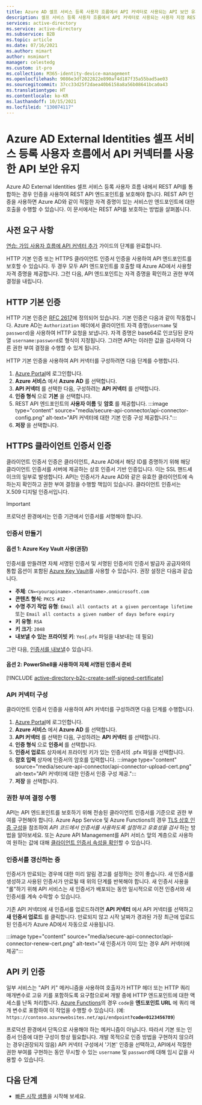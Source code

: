 ```yaml
---
title: Azure AD 셀프 서비스 등록 사용자 흐름에서 API 커넥터로 사용되는 API 보안 유지
description: 셀프 서비스 등록 사용자 흐름에서 API 커넥터로 사용되는 사용자 지정 RESTful API를 보호합니다.
services: active-directory
ms.service: active-directory
ms.subservice: B2B
ms.topic: article
ms.date: 07/16/2021
ms.author: mimart
author: msmimart
manager: celestedg
ms.custom: it-pro
ms.collection: M365-identity-device-management
ms.openlocfilehash: 9086e3df2022822e890af4d187f35a55bad5ae03
ms.sourcegitcommit: 37cc33d25f2daea40b6158a8a56b08641bca0a43
ms.translationtype: HT
ms.contentlocale: ko-KR
ms.lasthandoff: 10/15/2021
ms.locfileid: "130074117"
---
```

# <a name="secure-your-api-used-an-api-connector-in-azure-ad-external-identities-self-service-sign-up-user-flows"></a>Azure AD External Identities 셀프 서비스 등록 사용자 흐름에서 API 커넥터를 사용한 API 보안 유지

Azure AD External Identities 셀프 서비스 등록 사용자 흐름 내에서 REST API를 통합하는 경우 인증을 사용하여 REST API 엔드포인트를 보호해야 합니다. REST API 인증을 사용하면 Azure AD와 같이 적절한 자격 증명이 있는 서비스만 엔드포인트에 대한 호출을 수행할 수 있습니다. 이 문서에서는 REST API를 보호하는 방법을 살펴봅니다. 

## <a name="prerequisites"></a>사전 요구 사항
[연습: 가입 사용자 흐름에 API 커넥터 추가](self-service-sign-up-add-api-connector.md) 가이드의 단계를 완료합니다.

HTTP 기본 인증 또는 HTTPS 클라이언트 인증서 인증을 사용하여 API 엔드포인트를 보호할 수 있습니다. 두 경우 모두 API 엔드포인트를 호출할 때 Azure AD에서 사용할 자격 증명을 제공합니다. 그런 다음, API 엔드포인트는 자격 증명을 확인하고 권한 부여 결정을 내립니다.


## <a name="http-basic-authentication"></a>HTTP 기본 인증

HTTP 기본 인증은 [RFC 2617](https://tools.ietf.org/html/rfc2617)에 정의되어 있습니다. 기본 인증은 다음과 같이 작동합니다. Azure AD는 `Authorization` 헤더에서 클라이언트 자격 증명(`username` 및 `password`)을 사용하여 HTTP 요청을 보냅니다. 자격 증명은 base64로 인코딩된 문자열 `username:password`로 형식이 지정됩니다. 그러면 API는 이러한 값을 검사하여 다른 권한 부여 결정을 수행할 수 있게 됩니다.

HTTP 기본 인증을 사용하여 API 커넥터를 구성하려면 다음 단계를 수행합니다.

1. [Azure Portal](https://portal.azure.com/)에 로그인합니다.
2. **Azure 서비스** 에서 **Azure AD** 를 선택합니다.
3. **API 커넥터** 를 선택한 다음, 구성하려는 **API 커넥터** 를 선택합니다.
4. **인증 형식** 으로 **기본** 을 선택합니다.
5. REST API 엔드포인트의 **사용자 이름** 및 **암호** 를 제공합니다.
    :::image type="content" source="media/secure-api-connector/api-connector-config.png" alt-text="API 커넥터에 대한 기본 인증 구성 제공합니다.":::
6. **저장** 을 선택합니다.

## <a name="https-client-certificate-authentication"></a>HTTPS 클라이언트 인증서 인증

클라이언트 인증서 인증은 클라이언트, Azure AD에서 해당 ID를 증명하기 위해 해당 클라이언트 인증서를 서버에 제공하는 상호 인증서 기반 인증입니다. 이는 SSL 핸드셰이크의 일부로 발생합니다. API는 인증서가 Azure AD와 같은 유효한 클라이언트에 속하는지 확인하고 권한 부여 결정을 수행할 책임이 있습니다. 클라이언트 인증서는 X.509 디지털 인증서입니다. 

> [!IMPORTANT]
> 프로덕션 환경에서는 인증 기관에서 인증서를 서명해야 합니다.

### <a name="create-a-certificate"></a>인증서 만들기

#### <a name="option-1-use-azure-key-vault-recommended"></a>옵션 1: Azure Key Vault 사용(권장)

인증서를 만들려면 자체 서명된 인증서 및 서명된 인증서의 인증서 발급자 공급자와의 통합 옵션이 포함된 [Azure Key Vault](../../key-vault/certificates/create-certificate.md)를 사용할 수 있습니다. 권장 설정은 다음과 같습니다.
- **주체**: `CN=<yourapiname>.<tenantname>.onmicrosoft.com`
- **콘텐츠 형식**: `PKCS #12`
- **수명 주기 작업 유형**: `Email all contacts at a given percentage lifetime` 또는 `Email all contacts a given number of days before expiry`
- **키 유형**: `RSA`
- **키 크기**: `2048`
- **내보낼 수 있는 프라이빗 키**: `Yes`(`.pfx` 파일을 내보내는 데 필요)

그런 다음, [인증서를 내보낼](../../key-vault/certificates/how-to-export-certificate.md)수 있습니다.

#### <a name="option-2-prepare-a-self-signed-certificate-using-powershell"></a>옵션 2: PowerShell을 사용하여 자체 서명된 인증서 준비

[!INCLUDE [active-directory-b2c-create-self-signed-certificate](../../../includes/active-directory-b2c-create-self-signed-certificate.md)]

### <a name="configure-your-api-connector"></a>API 커넥터 구성

클라이언트 인증서 인증을 사용하여 API 커넥터를 구성하려면 다음 단계를 수행합니다.

1. [Azure Portal](https://portal.azure.com/)에 로그인합니다.
2. **Azure 서비스** 에서 **Azure AD** 를 선택합니다.
3. **API 커넥터** 를 선택한 다음, 구성하려는 **API 커넥터** 를 선택합니다.
4. **인증 형식** 으로 **인증서** 를 선택합니다.
5. **인증서 업로드** 상자에서 프라이빗 키가 있는 인증서의 .pfx 파일을 선택합니다.
6. **암호 입력** 상자에 인증서의 암호를 입력합니다.
  :::image type="content" source="media/secure-api-connector/api-connector-upload-cert.png" alt-text="API 커넥터에 대한 인증서 인증 구성 제공.":::
7. **저장** 을 선택합니다.

### <a name="perform-authorization-decisions"></a>권한 부여 결정 수행 
API는 API 엔드포인트를 보호하기 위해 전송된 클라이언트 인증서를 기준으로 권한 부여를 구현해야 합니다. Azure App Service 및 Azure Functions의 경우 [TLS 상호 인증 구성](../../app-service/app-service-web-configure-tls-mutual-auth.md)을 참조하여 *API 코드에서 인증서를 사용하도록 설정하고 유효성을 검사* 하는 방법을 알아보세요.  또는 Azure API Management를 API 서비스 앞의 계층으로 사용하여 원하는 값에 대해 [클라이언트 인증서 속성을 확인](
../../api-management/api-management-howto-mutual-certificates-for-clients.md)할 수 있습니다.

### <a name="renewing-certificates"></a>인증서를 갱신하는 중
인증서가 만료되는 경우에 대한 미리 알림 경고를 설정하는 것이 좋습니다. 새 인증서를 생성하고 사용된 인증서가 만료될 때 위의 단계를 반복해야 합니다. 새 인증서 사용을 "롤"하기 위해 API 서비스는 새 인증서가 배포되는 동안 일시적으로 이전 인증서와 새 인증서를 계속 수락할 수 있습니다. 

기존 API 커넥터에 새 인증서를 업로드하려면 **API 커넥터** 에서 API 커넥터를 선택하고 **새 인증서 업로드** 를 클릭합니다. 만료되지 않고 시작 날짜가 경과된 가장 최근에 업로드된 인증서가 Azure AD에서 자동으로 사용됩니다.

  :::image type="content" source="media/secure-api-connector/api-connector-renew-cert.png" alt-text="새 인증서가 이미 있는 경우 API 커넥터에 제공":::

## <a name="api-key-authentication"></a>API 키 인증

일부 서비스는 "API 키" 메커니즘을 사용하여 호출자가 HTTP 헤더 또는 HTTP 쿼리 매개변수로 고유 키를 포함하도록 요구함으로써 개발 중에 HTTP 엔드포인트에 대한 액세스를 난독 처리합니다. [Azure Functions](../../azure-functions/functions-bindings-http-webhook-trigger.md#authorization-keys)의 경우 `code`을 **엔드포인트 URL** 에 쿼리 매개 변수로 포함하여 이 작업을 수행할 수 있습니다. (예: `https://contoso.azurewebsites.net/api/endpoint`<b>`?code=0123456789`</b>) 

프로덕션 환경에서 단독으로 사용해야 하는 메커니즘이 아닙니다. 따라서 기본 또는 인증서 인증에 대한 구성이 항상 필요합니다. 개발 목적으로 인증 방법을 구현하지 않으려는 경우(권장되지 않음) API 커넥터 구성에서 '기본' 인증을 선택하고, API에서 적절한 권한 부여를 구현하는 동안 무시할 수 있는 `username` 및 `password`에 대해 임시 값을 사용할 수 있습니다.

## <a name="next-steps"></a>다음 단계
- [빠른 시작 샘플](code-samples-self-service-sign-up.md#api-connector-azure-function-quickstarts)을 시작해 보세요.
